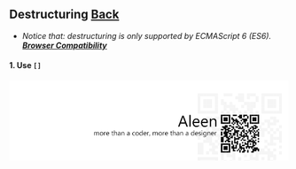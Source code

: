 ## Destructuring [**Back**](./../README.md)

- *Notice that: destructuring is only supported by ECMAScript 6 (ES6). [**Browser Compatibility**](https://developer.mozilla.org/en-US/docs/Web/JavaScript/Reference/Operators/Destructuring_assignment#Browser_compatibility)*

#### 1. Use `[]`

<a href="http://aleen42.github.io/" target="_blank" ><img src="./../pic/tail.gif"></a>